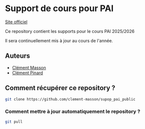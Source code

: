 # Support de cours pour PAI

[Site officiel](https://sites.google.com/view/supop-pai)

Ce repository contient les supports pour le cours PAI 2025/2026

Il sera continuellement mis à jour au cours de l'année.

## Auteurs

- [Clément Masson](https://github.com/clement-masson)
- [Clément Pinard](https://clementpinard.fr/)

## Comment récupérer ce repository ?

```bash
git clone https://github.com/clement-masson/supop_pai_public
```

### Comment mettre à jour automatiquement le repository ?

```bash
git pull
```